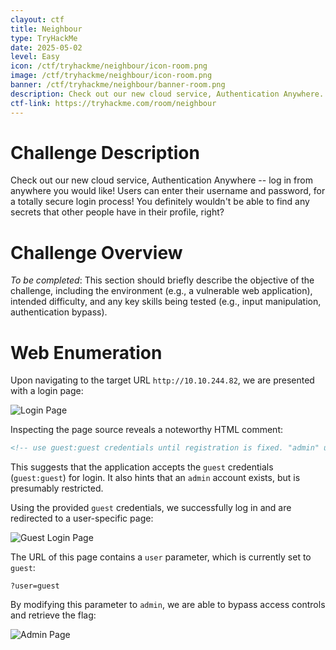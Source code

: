 ```yaml
---
clayout: ctf
title: Neighbour
type: TryHackMe
date: 2025-05-02
level: Easy
icon: /ctf/tryhackme/neighbour/icon-room.png
image: /ctf/tryhackme/neighbour/icon-room.png
banner: /ctf/tryhackme/neighbour/banner-room.png
description: Check out our new cloud service, Authentication Anywhere. Can you find other user's secrets?
ctf-link: https://tryhackme.com/room/neighbour
---
```


# Challenge Description

Check out our new cloud service, Authentication Anywhere -- log in from anywhere you would like! Users can enter their username and password, for a totally secure login process! You definitely wouldn't be able to find any secrets that other people have in their profile, right?

# Challenge Overview

*To be completed*: This section should briefly describe the objective of the challenge, including the environment (e.g., a vulnerable web application), intended difficulty, and any key skills being tested (e.g., input manipulation, authentication bypass).

# Web Enumeration

Upon navigating to the target URL `http://10.10.244.82`, we are presented with a login page:

![Login Page](/ctf/tryhackme/neighbour/login.png)

Inspecting the page source reveals a noteworthy HTML comment:

```html
<!-- use guest:guest credentials until registration is fixed. "admin" user account is off limits!!!!! -->
```

This suggests that the application accepts the `guest` credentials (`guest:guest`) for login. It also hints that an `admin` account exists, but is presumably restricted.

Using the provided `guest` credentials, we successfully log in and are redirected to a user-specific page:

![Guest Login Page](/ctf/tryhackme/neighbour/guest.png)

The URL of this page contains a `user` parameter, which is currently set to `guest`:

```
?user=guest
```

By modifying this parameter to `admin`, we are able to bypass access controls and retrieve the flag:

![Admin Page](/ctf/tryhackme/neighbour/admin.png)
